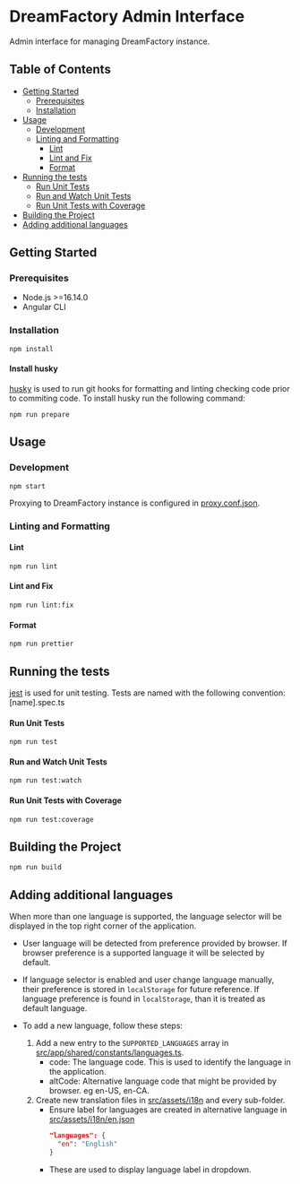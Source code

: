 # DreamFactory Admin Interface

Admin interface for managing DreamFactory instance.

## Table of Contents

- [Getting Started](#getting-started)
  - [Prerequisites](#prerequisites)
  - [Installation](#installation)
- [Usage](#usage)
  - [Development](#development)
  - [Linting and Formatting](#linting-and-formatting)
    - [Lint](#lint)
    - [Lint and Fix](#lint-and-fix)
    - [Format](#format)
- [Running the tests](#running-the-tests)
  - [Run Unit Tests](#run-unit-tests)
  - [Run and Watch Unit Tests](#run-and-watch-unit-tests)
  - [Run Unit Tests with Coverage](#run-unit-tests-with-coverage)
- [Building the Project](#building-the-project)
- [Adding additional languages](#adding-additional-languages)

## Getting Started

### Prerequisites

- Node.js >=16.14.0
- Angular CLI

### Installation

```
npm install
```

#### Install husky

[husky](https://typicode.github.io/husky/) is used to run git hooks for formatting and linting checking code prior to commiting code. To install husky run the following command:

```
npm run prepare
```

## Usage

### Development

```
npm start
```

Proxying to DreamFactory instance is configured in [proxy.conf.json](./proxy.conf.json).

### Linting and Formatting

#### Lint

```
npm run lint
```

#### Lint and Fix

```
npm run lint:fix
```

#### Format

```
npm run prettier
```

## Running the tests

[jest](https://jestjs.io/) is used for unit testing. Tests are named with the following convention: [name].spec.ts

#### Run Unit Tests

```
npm run test
```

#### Run and Watch Unit Tests

```
npm run test:watch
```

#### Run Unit Tests with Coverage

```
npm run test:coverage
```

## Building the Project

```
npm run build
```

## Adding additional languages

When more than one language is supported, the language selector will be displayed in the top right corner of the application.

- User language will be detected from preference provided by browser. If browser preference is a supported language it will be selected by default.
- If language selector is enabled and user change language manually, their preference is stored in `localStorage` for future reference. If language preference is found in `localStorage`, than it is treated as default language.

- To add a new language, follow these steps:
  1. Add a new entry to the `SUPPORTED_LANGUAGES` array in [src/app/shared/constants/languages.ts](src/app/shared/constants/languages.ts).
     - code: The language code. This is used to identify the language in the application.
     - altCode: Alternative language code that might be provided by browser. eg en-US, en-CA.
  2. Create new translation files in [src/assets/i18n](./src/assets/i18n/) and every sub-folder.
     - Ensure label for languages are created in alternative language in [src/assets/i18n/en.json](src/assets/i18n/en.json)
       ```json
       "languages": {
         "en": "English"
       }
       ```
     - These are used to display language label in dropdown.

